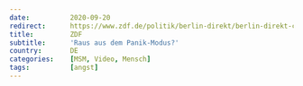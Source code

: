 ```yaml
---
date:          2020-09-20
redirect:      https://www.zdf.de/politik/berlin-direkt/berlin-direkt-clip-1-400.html
title:         ZDF
subtitle:      'Raus aus dem Panik-Modus?'
country:       DE
categories:    [MSM, Video, Mensch]
tags:          [angst]
---
```

